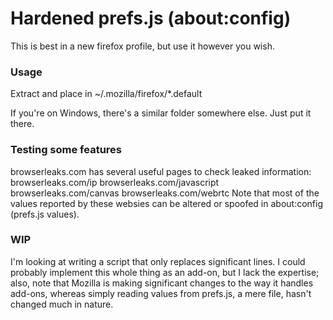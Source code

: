 # Hardened prefs.js (about:config)

This is best in a new firefox profile, but use it however you wish.

### Usage

Extract and place in ~/.mozilla/firefox/*.default

If you're on Windows, there's a similar folder somewhere else.  Just put 
it there.

### Testing some features
browserleaks.com has several useful pages to check leaked information:
browserleaks.com/ip
browserleaks.com/javascript
browserleaks.com/canvas
browserleaks.com/webrtc
Note that most of the values reported by these websies can be altered or spoofed in about:config (prefs.js values).

### WIP
I'm looking at writing a script that only replaces significant lines.  I could probably implement this whole thing as an add-on, but I lack the expertise; also, note that Mozilla is making significant changes to the way it handles add-ons, whereas simply reading values from prefs.js, a mere file, hasn't changed much in nature.
